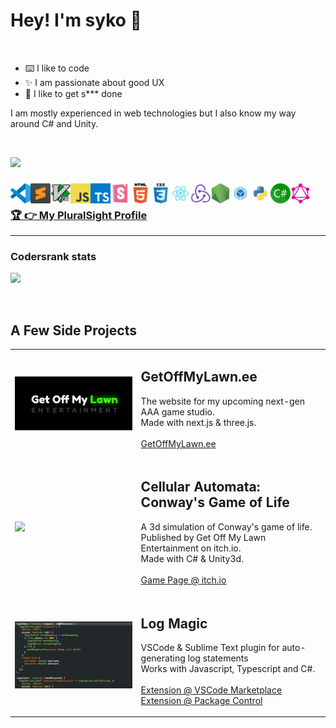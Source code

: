 # Hey! I'm syko 👋

<br />

 - ⌨️ I like to code
 - ✨ I am passionate about good UX
 - 💪 I like to get s*** done

I am mostly experienced in web technologies but I also know my way around C# and Unity.

<br />

[<img src="https://github-readme-stats.vercel.app/api?username=syko&show_icons=true&count_private=true&hide=contribs&hide_title=true&theme=github_dark" />][github]

###

[<img align="left" title="Visual Studio Code" width="32" src="https://github.com/github/explore/blob/80688e429a7d4ef2fca1e82350fe8e3517d3494d/topics/visual-studio-code/visual-studio-code.png?raw=true" />][github]

[<img align="left" title="Sublime Text" width="32" src="https://github.com/github/explore/blob/80688e429a7d4ef2fca1e82350fe8e3517d3494d/topics/sublime-text/sublime-text.png?raw=true" />][github]

[<img align="left" title="Vim" width="32" src="https://github.com/github/explore/blob/80688e429a7d4ef2fca1e82350fe8e3517d3494d/topics/vim/vim.png?raw=true" />][github]

[<img align="left" title="Javascript" width="32" src="https://github.com/github/explore/blob/80688e429a7d4ef2fca1e82350fe8e3517d3494d/topics/javascript/javascript.png?raw=true" />][github]

[<img align="left" title="Typescript" width="32" src="https://github.com/github/explore/blob/80688e429a7d4ef2fca1e82350fe8e3517d3494d/topics/typescript/typescript.png?raw=true" />][github]

[<img align="left" title="Storybook" width="32" src="https://github.com/github/explore/blob/80688e429a7d4ef2fca1e82350fe8e3517d3494d/topics/storybook/storybook.png?raw=true" />][github]

[<img align="left" title="HTML" width="32" src="https://github.com/github/explore/blob/80688e429a7d4ef2fca1e82350fe8e3517d3494d/topics/html/html.png?raw=true" />][github]

[<img align="left" title="CSS" width="32" src="https://github.com/github/explore/blob/80688e429a7d4ef2fca1e82350fe8e3517d3494d/topics/css/css.png?raw=true" />][github]

[<img align="left" title="React" width="32" src="https://github.com/github/explore/blob/80688e429a7d4ef2fca1e82350fe8e3517d3494d/topics/react/react.png?raw=true" />][github]

[<img align="left" title="Redux" width="32" src="https://github.com/github/explore/blob/80688e429a7d4ef2fca1e82350fe8e3517d3494d/topics/redux/redux.png?raw=true" />][github]

[<img align="left" title="NodeJS" width="32" src="https://github.com/github/explore/blob/80688e429a7d4ef2fca1e82350fe8e3517d3494d/topics/nodejs/nodejs.png?raw=true" />][github]

[<img align="left" title="Webpack" width="32" src="https://github.com/github/explore/blob/80688e429a7d4ef2fca1e82350fe8e3517d3494d/topics/webpack/webpack.png?raw=true" />][github]

[<img align="left" title="Python" width="32" src="https://github.com/github/explore/blob/80688e429a7d4ef2fca1e82350fe8e3517d3494d/topics/python/python.png?raw=true" />][github]

[<img align="left" title="C#" width="32" src="https://github.com/github/explore/blob/80688e429a7d4ef2fca1e82350fe8e3517d3494d/topics/csharp/csharp.png?raw=true" />][github]

<!-- [<img align="left" title="Django" width="32" src="https://github.com/github/explore/blob/80688e429a7d4ef2fca1e82350fe8e3517d3494d/topics/django/django.png?raw=true" />][github] -->

[<img align="left" title="GraphQL" width="32" src="https://github.com/github/explore/blob/80688e429a7d4ef2fca1e82350fe8e3517d3494d/topics/graphql/graphql.png?raw=true" />][github]

<br />

### [🏆 👉 My PluralSight Profile](https://app.pluralsight.com/profile/syko)

---

### Codersrank stats

[<img src="https://cr-ss-service.azurewebsites.net/api/ScreenShot?widget=summary&show-avatar=false&username=syko&width=320&branding=false&style=--header-bg-color:%233c5f86;--header-text-color:%23fff;--bg-color:%230d1117;--badge-bg-color:%231c2f45;--badge-text-color:%23eef;--badge-border-radius:1px;--badge-rank-font-size:0.6em;--badge-technology-font-size:0.5em;--badge-location-font-size:0.4em;--name-font-size:0.6em;--rank-font-size:0.5em;--border-radius:2px" />][codersrank]

<br />

## A Few Side Projects

<table>
    <tr>
        <td width="40%">
          <a href="http://getoffmylawn.ee" target="_blank"><img src="https://github.com/syko/getoffmylawn.ee/blob/c9c187ae7ad933cc20835b3c6e99e3053955a3ca/public/preview.gif?raw=true" /></a>
        </td>
        <td>
          <h2>GetOffMyLawn.ee</h2>
          <p>
            The website for my upcoming next-gen AAA game studio.<br />
            Made with next.js & three.js.
            <br /><br />
            <a href="http://getoffmylawn.ee">GetOffMyLawn.ee</a>
          </p>
        </td>
    </tr>
    <tr>
        <td>
          <a href="https://iamsyko.itch.io/cellular-automata-conways-game-of-life" target="_blank"><img src="https://img.itch.zone/aW1hZ2UvMTI1MzQzMy83MzQyMjE1LmpwZw==/original/hrbTpb.jpg" /></a>
        </td>
        <td>
          <h2>Cellular Automata: Conway's Game of Life</h2>
          <p>
            A 3d simulation of Conway's game of life.
            <br />
            Published by Get Off My Lawn Entertainment on itch.io.
            <br />
            Made with C# & Unity3d.
            <br /><br />
            <a href="https://iamsyko.itch.io/cellular-automata-conways-game-of-life">Game Page @ itch.io</a>
          </p>
        </td>
    </tr>
    <tr>
        <td>
          <a href="https://marketplace.visualstudio.com/items?itemName=syko.logmagic" target="_blank"><img src="https://github.com/syko/VSCodeLogMagic/blob/64d866fab8871695f9f8816a8ddd801168b95d89/images/log-anything.gif?raw=true" /></a>
        </td>
        <td>
          <h2>Log Magic</h2>
          <p>
            VSCode & Sublime Text plugin for auto-generating log statements
            <br />
            Works with Javascript, Typescript and C#.
            <br /><br />
            <a href="https://marketplace.visualstudio.com/items?itemName=syko.logmagic">Extension @ VSCode Marketplace</a>
            <br />
            <a href="https://packagecontrol.io/packages/LogMagic">Extension @ Package Control</a>
          </p>
        </td>
    </tr>
</table>

[github]: https://github.com/syko
[codersrank]: https://profile.codersrank.io/user/syko/
